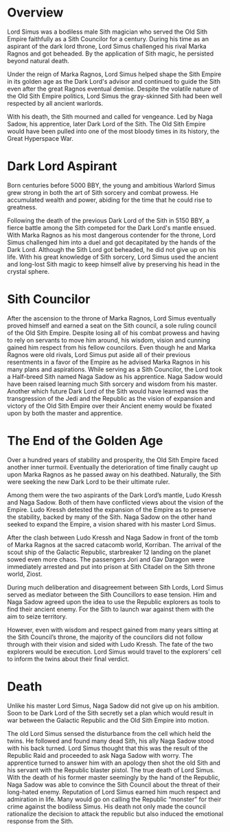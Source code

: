 # Overview

Lord Simus was a bodiless male Sith magician who served the Old Sith Empire faithfully as a Sith Councilor for a century.
During his time as an aspirant of the dark lord throne, Lord Simus challenged his rival Marka Ragnos and got beheaded.
By the application of Sith magic, he persisted beyond natural death.

Under the reign of Marka Ragnos, Lord Simus helped shape the Sith Empire in its golden age as the Dark Lord's advisor and continued to guide the Sith even after the great Ragnos eventual demise.
Despite the volatile nature of the Old Sith Empire politics, Lord Simus the gray-skinned Sith had been well respected by all ancient warlords.

With his death, the Sith mourned and called for vengeance.
Led by Naga Sadow, his apprentice, later Dark Lord of the Sith.
The Old Sith Empire would have been pulled into one of the most bloody times in its history, the Great Hyperspace War.

# Dark Lord Aspirant

Born centuries before 5000 BBY, the young and ambitious Warlord Simus grew strong in both the art of Sith sorcery and combat prowess.
He accumulated wealth and power, abiding for the time that he could rise to greatness.

Following the death of the previous Dark Lord of the Sith in 5150 BBY, a fierce battle among the Sith competed for the Dark Lord's mantle ensued.
With Marka Ragnos as his most dangerous contender for the throne, Lord Simus challenged him into a duel and got decapitated by the hands of the Dark Lord.
Although the Sith Lord got beheaded, he did not give up on his life.
With his great knowledge of Sith sorcery, Lord Simus used the ancient and long-lost Sith magic to keep himself alive by preserving his head in the crystal sphere.

# Sith Councilor

After the ascension to the throne of Marka Ragnos, Lord Simus eventually proved himself and earned a seat on the Sith council, a sole ruling council of the Old Sith Empire.
Despite losing all of his combat prowess and having to rely on servants to move him around, his wisdom, vision and cunning gained him respect from his fellow councilors.
Even though he and Marka Ragnos were old rivals, Lord Simus put aside all of their previous resentments in a favor of the Empire as he advised Marka Ragnos in his many plans and aspirations.
While serving as a Sith Councilor, the Lord took a Half-breed Sith named Naga Sadow as his apprentice.
Naga Sadow would have been raised learning much Sith sorcery and wisdom from his master.
Another which future Dark Lord of the Sith would have learned was the transgression of the Jedi and the Republic as the vision of expansion and victory of the Old Sith Empire over their Ancient enemy would be fixated upon by both the master and apprentice.

# The End of the Golden Age

Over a hundred years of stability and prosperity, the Old Sith Empire faced another inner turmoil.
Eventually the deterioration of time finally caught up upon Marka Ragnos as he passed away on his deathbed.
Naturally, the Sith were seeking the new Dark Lord to be their ultimate ruler.

Among them were the two aspirants of the Dark Lord’s mantle, Ludo Kressh and Naga Sadow.
Both of them have conflicted views about the vision of the Empire.
Ludo Kressh detested the expansion of the Empire as to preserve the stability, backed by many of the Sith.
Naga Sadow on the other hand seeked to expand the Empire, a vision shared with his master Lord Simus.

After the clash between Ludo Kressh and Naga Sadow in front of the tomb of Marka Ragnos at the sacred catacomb world, Korriban.
The arrival of the scout ship of the Galactic Republic, starbreaker 12 landing on the planet sowed even more chaos.
The passengers Jori and Gav Daragon were immediately arrested and put into prison at Sith Citadel on the Sith throne world, Ziost.

During much deliberation and disagreement between Sith Lords, Lord Simus served as mediator between the Sith Councillors to ease tension.
Him and Naga Sadow agreed upon the idea to use the Republic explorers as tools to find their ancient enemy.
For the Sith to launch war against them with the aim to seize territory.

However, even with wisdom and respect gained from many years sitting at the Sith Council’s throne, the majority of the councilors did not follow through with their vision and sided with Ludo Kressh.
The fate of the two explorers would be execution.
Lord Simus would travel to the explorers’ cell to inform the twins about their final verdict.

# Death

Unlike his master Lord Simus, Naga Sadow did not give up on his ambition.
Soon to be Dark Lord of the Sith secretly set a plan which would result in war between the Galactic Republic and the Old Sith Empire into motion.

The old Lord Simus sensed the disturbance from the cell which held the twins.
He followed and found many dead Sith, his ally Naga Sadow stood with his back turned.
Lord Simus thought that this was the result of the Republic Raid and proceeded to ask Naga Sadow with worry.
The apprentice turned to answer him with an apology then shot the old Sith and his servant with the Republic blaster pistol.
The true death of Lord Simus.
With the death of his former master seemingly by the hand of the Republic, Naga Sadow was able to convince the Sith Council about the threat of their long-hated enemy.
Reputation of Lord Simus earned him much respect and admiration in life.
Many would go on calling the Republic “monster” for their crime against the bodiless Simus.
His death not only made the council rationalize the decision to attack the republic but also induced the emotional response from the Sith.

